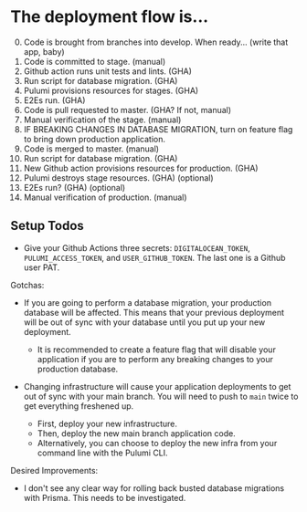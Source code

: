 # The deployment flow is...

0. Code is brought from branches into develop. When ready... (write that app, baby)
1. Code is committed to stage. (manual)
2. Github action runs unit tests and lints. (GHA)
3. Run script for database migration. (GHA)
4. Pulumi provisions resources for stages. (GHA)
5. E2Es run. (GHA)
6. Code is pull requested to master. (GHA? If not, manual)
7. Manual verification of the stage. (manual)
8. IF BREAKING CHANGES IN DATABASE MIGRATION, turn on feature flag to bring down production application.
9. Code is merged to master. (manual)
10. Run script for database migration. (GHA)
11. New Github action provisions resources for production. (GHA)
12. Pulumi destroys stage resources. (GHA) (optional)
13. E2Es run? (GHA) (optional)
14. Manual verification of production. (manual)

## Setup Todos

- Give your Github Actions three secrets: `DIGITALOCEAN_TOKEN`, `PULUMI_ACCESS_TOKEN`, and `USER_GITHUB_TOKEN`. The last one is a Github user PAT.

Gotchas:

- If you are going to perform a database migration, your production database will be affected. This means that your previous deployment will be out of sync with your database until you put up your new deployment.

  - It is recommended to create a feature flag that will disable your application if you are to perform any breaking changes to your production database.

- Changing infrastructure will cause your application deployments to get out of sync with your main branch. You will need to push to `main` twice to get everything freshened up.
  - First, deploy your new infrastructure.
  - Then, deploy the new main branch application code.
  - Alternatively, you can choose to deploy the new infra from your command line with the Pulumi CLI.

Desired Improvements:

- I don't see any clear way for rolling back busted database migrations with Prisma. This needs to be investigated.
